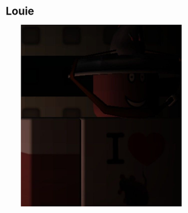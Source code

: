 # Louie

<figure><img src="../../.gitbook/assets/file1 (18) (2).png" alt=""><figcaption></figcaption></figure>
